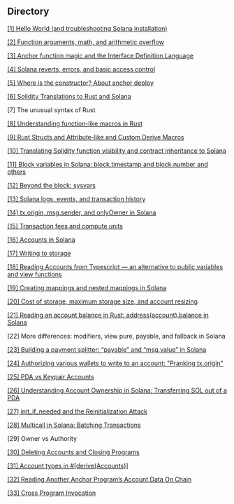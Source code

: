 ## Directory

[[1] Hello World (and troubleshooting Solana installation)](./hello_world/)

[[2] Function arguments, math, and arithmetic overflow](./arithmetic)

[[3] Anchor function magic and the Interface Definition Language](./anchor-function-tutorial)

[[4] Solana reverts, errors, and basic access control](./learn_anchor_error)

[[5] Where is the constructor? About anchor deploy](./deploy_tutorial)

[[6] Solidity Translations to Rust and Solana](./tryrust)

[7] The unusual syntax of Rust

[[8] Understanding function-like macros in Rust](./macro_example)

[[9] Rust Structs and Attribute-like and Custom Derive Macros](./macro_example)

[[10] Translating Solidity function visibility and contract inheritance to Solana](./func_visibility)

[[11] Block variables in Solana: block.timestamp and block.number and others](./sysvar)

[[12] Beyond the block: sysvars](./sysvars)

[[13] Solana logs, events, and transaction history](./emit)

[[14] tx.origin, msg.sender, and onlyOwner in Solana](./sender)

[[15] Transaction fees and compute units](./compute_unit)

[[16] Accounts in Solana](./basic_storage/)

[[17] Writing to storage](./basic_storage/)

[[18] Reading Accounts from Typescript — an alternative to public variables and view functions](./basic_storage/)

[[19] Creating mappings and nested mappings in Solana](./example_map/)

[[20] Cost of storage, maximum storage size, and account resizing](./rent/)

[[21] Reading an account balance in Rust: address(account).balance in Solana](./balance/)

[22] More differences: modifiers, view pure, payable, and fallback in Solana

[[23] Building a payment splitter: “payable” and “msg.value” in Solana](./sol_splitter/)

[[24] Authorizing various wallets to write to an account: "Pranking tx.origin"](./24/)

[[25] PDA vs Keypair Accounts](./keypair_vs_pda/)

[[26] Understanding Account Ownership in Solana: Transferring SOL out of a PDA](./26/)

[[27] init_if_needed and the Reinitialization Attack](./27/)

[[28] Multicall in Solana: Batching Transactions](./batch/)

[29] Owner vs Authority

[[30] Deleting Accounts and Closing Programs](./close_program/)

[[31] Account types in #[derive(Accounts)]](./account_types/)

[[32] Reading Another Anchor Program’s Account Data On Chain](./32/)

[[33] Cross Program Invocation](./bob/)